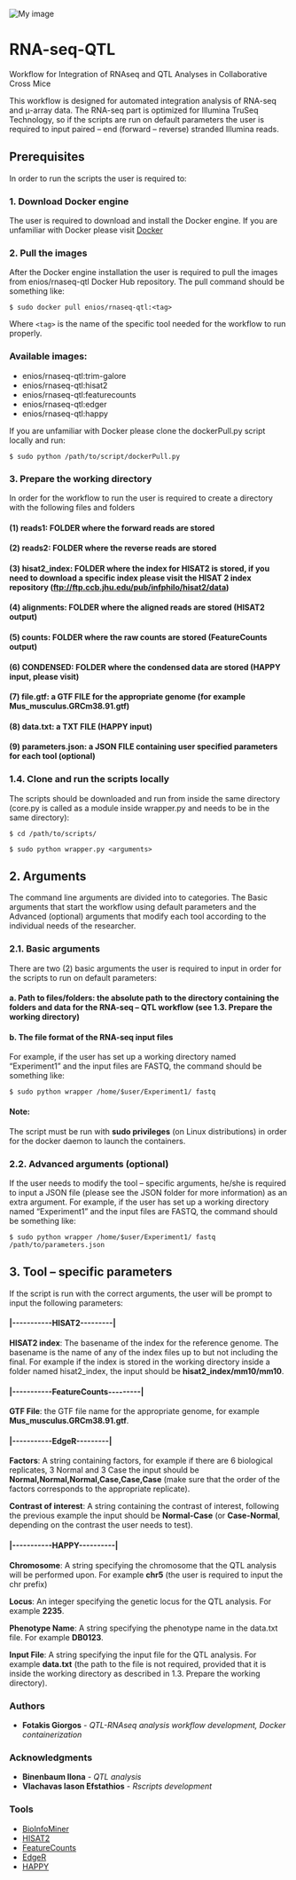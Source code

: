 ![My image](https://github.com/e-nios/RNA-seq-QTL/blob/master/enios.png)

# RNA-seq-QTL
Workflow for Integration of RNAseq and QTL Analyses in Collaborative Cross Mice

This workflow is designed for automated integration analysis of RNA-seq and μ-array data. The RNA-seq part is optimized for Illumina TruSeq Technology, so if the scripts are run on default parameters the user is required to input paired – end (forward – reverse) stranded Illumina reads.

## Prerequisites

In order to run the scripts the user is required to:

### 1. Download Docker engine
The user is required to download and install the Docker engine. If you are unfamiliar with Docker please visit [Docker](https://docs.docker.com/install/)

### 2. Pull the images
After the Docker engine installation the user is required to pull the images from enios/rnaseq-qtl Docker Hub repository. The pull command should be something like:
```
$ sudo docker pull enios/rnaseq-qtl:<tag>
```
Where `<tag>` is the name of the specific tool needed for the workflow to run properly.

### Available images:
* enios/rnaseq-qtl:trim-galore
* enios/rnaseq-qtl:hisat2
* enios/rnaseq-qtl:featurecounts
* enios/rnaseq-qtl:edger
* enios/rnaseq-qtl:happy


If you are unfamiliar with Docker please clone the dockerPull.py script locally and run:

```
$ sudo python /path/to/script/dockerPull.py
```

### 3. Prepare the working directory
In order for the workflow to run the user is required to create a directory with the following files and folders

#### (1) reads1: FOLDER where the forward reads are stored
#### (2) reads2: FOLDER where the reverse reads are stored
#### (3) hisat2_index:  FOLDER where the index for HISAT2 is stored, if you need to download a specific index please visit the HISAT 2 index repository (ftp://ftp.ccb.jhu.edu/pub/infphilo/hisat2/data)
#### (4) alignments: FOLDER where the aligned reads are stored (HISAT2 output)
#### (5) counts: FOLDER where the raw counts are stored (FeatureCounts output)
#### (6) CONDENSED: FOLDER where the condensed data are stored (HAPPY input, please visit)
#### (7) file.gtf: a GTF FILE for the appropriate genome (for example Mus_musculus.GRCm38.91.gtf)
#### (8) data.txt: a TXT FILE (HAPPY input)
#### (9) parameters.json: a JSON FILE containing user specified parameters for each tool (optional)

### 1.4. Clone and run the scripts locally
The scripts should be downloaded and run from inside the same directory (core.py is called as a module inside wrapper.py and needs to be in the same directory):
```
$ cd /path/to/scripts/

$ sudo python wrapper.py <arguments>
```

## 2. Arguments
The command line arguments are divided into to categories. The Basic arguments that start the workflow using default parameters and the Advanced (optional) arguments that modify each tool according to the individual needs of the researcher.

### 2.1. Basic arguments
There are two (2) basic arguments the user is required to input in order for the scripts to run on default parameters:
#### a. Path to files/folders: the absolute path to the directory containing the folders and data for the RNA-seq – QTL workflow (see 1.3. Prepare the working directory)
#### b. The file format of the RNA-seq input files

For example, if the user has set up a working directory named “Experiment1” and the input files are FASTQ, the command should be something like:
```
$ sudo python wrapper /home/$user/Experiment1/ fastq
```
#### Note:
The script must be run with **sudo privileges** (on Linux distributions) in order for the docker daemon to launch the containers. 

### 2.2. Advanced arguments (optional)
If the user needs to modify the tool – specific arguments, he/she is required to input a JSON file (please see the JSON folder for more information) as an extra argument.
For example, if the user has set up a working directory named “Experiment1” and the input files are FASTQ, the command should be something like:
```
$ sudo python wrapper /home/$user/Experiment1/ fastq /path/to/parameters.json
```

## 3. Tool – specific parameters
If the script is run with the correct arguments, the user will be prompt to input the following parameters:

#### |-----------HISAT2---------|
**HISAT2 index**:	The basename of the index for the reference genome. The basename is the name of any of the index files up to but not including the final. For example if the index is stored in the working directory inside a folder named hisat2_index, the input should be **hisat2_index/mm10/mm10**.

#### |-----------FeatureCounts---------|
**GTF File**: the GTF file name for the appropriate genome, for example **Mus_musculus.GRCm38.91.gtf**.

#### |-----------EdgeR---------|
**Factors**: A string containing factors, for example if there are 6 biological replicates, 3 Normal and 3 Case the input should be **Normal,Normal,Normal,Case,Case,Case** (make sure that the order of the factors corresponds to the appropriate replicate).

**Contrast of interest**: A string containing the contrast of interest, following the previous example the input should be **Normal-Case** (or **Case-Normal**, depending on the contrast the user needs to test).

#### |-----------HAPPY----------|
**Chromosome**: A string specifying the chromosome that the QTL analysis will be performed upon. For example **chr5** (the user is required to input the chr prefix)

**Locus**: An integer specifying the genetic locus for the QTL analysis. For example **2235**.

**Phenotype Name**: A string specifying the phenotype name in the data.txt file. For example **DB0123**.

**Input File**: A string specifying the input file for the QTL analysis. For example **data.txt** (the path to the file is not required, provided that it is inside the working directory as described in  1.3. Prepare the working directory).


### Authors

* **Fotakis Giorgos** - *QTL-RNAseq analysis workflow development, Docker containerization*

### Acknowledgments

* **Binenbaum Ilona** - *QTL analysis*
* **Vlachavas Iason Efstathios** - *Rscripts development*

### Tools

* [BioInfoMiner](https://e-nios.com/bioinfominer/)
* [HISAT2](https://ccb.jhu.edu/software/hisat2/index.shtml)
* [FeatureCounts](http://bioinf.wehi.edu.au/featureCounts/)
* [EdgeR](http://bioconductor.org/packages/release/bioc/html/edgeR.html)
* [HAPPY](http://r-forge.r-project.org/projects/happy/)
